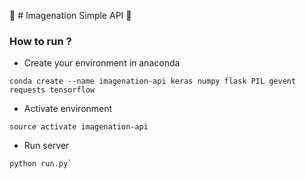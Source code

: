 :rocket: # Imagenation Simple API :rocket:


### How to run ?

* Create your environment in anaconda 

```
conda create --name imagenation-api keras numpy flask PIL gevent requests tensorflow
```

* Activate environment

```
source activate imagenation-api
```

* Run server

```
python run.py`

```
